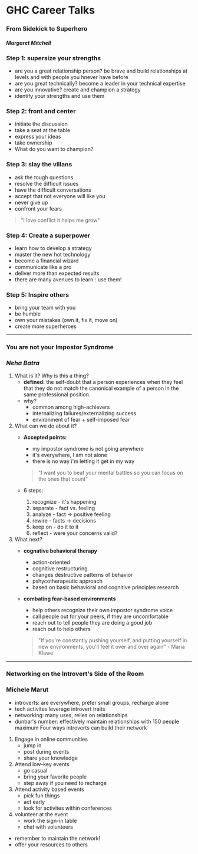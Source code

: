 # GHC Career Talks

### From Sidekick to Superhero
#### *Margaret Mitchell*

### Step 1: supersize your strengths
- are you a great relationship person? be brave and build relationships at levels and with people you hnever have before
- are you great technically? become a leader in your technical expertise
- are you innovative? create and champion a strategy
- identify your strengths and use them

### Step 2: front and center
- initiate the discussion
- take a seat at the table
- express your ideas
- take ownership
- What do you want to champion?

### Step 3: slay the villans
- ask the tough questions
- resolve the difficult issues
- have the difficult conversations
- accept that not everyone will like you
- never give up
- confront your fears

>"I love conflict it helps me grow"

### Step 4: Create a superpower
- learn how to develop a strategy
- master the new hot technology
- become a financial wizard
- communicate like a pro
- deliver more than expected results
- there are many avenues to learn : use them!

### Step 5: Inspire others
- bring your team with you
- be humble
- own your mistakes (own it, fix it, move on)
- create more superheroes

<hr>

### You are not your Impostor Syndrome
### *Neha Batra*

1. What is it? Why is this a thing?
	- **defined:** the self-doubt that a person experiences when they feel that they do not match the canonical example of a person in the same professional position.
	- why?
		- common among high-achievers
		- internalizing failures/externalizing success
		- environment of fear + self-imposed fear
2. What can we do about it?
	- **Accepted points:**
		- my impostor syndrome is not going anywhere
		- it's everywhere, I am not alone
		- there is no way i'm letting it get in my way
		
		>"I want you to beat your mental battles so you can focus on the ones that count"
	- 6 steps:
		1. recognize - it's happening
		2. separate - fact vs. feeling
		3. analyze - fact -> positive feeling
		4. rewire - facts -> decisions
		5. keep on - do it to it
		6. reflect - were your concerns valid?
3. What next?
	- **cognative behavioral therapy**
		- action-oriented
		- cognitive restructuring
		- changes destructive patterns of behavior
		- pshycotherapeutic approach
		- based on basic behavioral and cognitive principles research
	- **combating fear-based environments**
		- help others recognize their own impostor syndrome voice
		- call people out for your peers, if they are uncomfortable
		- reach out to tell people they are doing a good job
		- reach out to help others
		
		>"If you're constantly pushing yourself, and putting yourself in new environments, you'll feel it over and over again" - Maria Klawe`

<hr>

### Networking on the Introvert's Side of the Room
### Michele Marut
- introverts: are everywhere, prefer small groups, recharge alone
- tech activites leverage introvert traits
- networking: many uses, relies on relationships
- dunbar's number: effectively maintain relationships with 150 people maximum
Four ways introverts can build their network
1. Engage in online communities
	- jump in
	- post during events
	- share your knowledge
2. Attend low-key events
	- go casual
	- bring your favorite people
	- step away if you need to recharge
3. Attend activity based events
	- pick fun things
	- act early
	- look for activites within conferences
4. volunteer at the event
	- work the sign-in table
	- chat with volunteers
- remember to maintain the network!
- offer your resources to others
